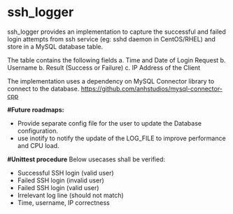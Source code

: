 # ssh_logger
ssh_logger provides an implementation to capture the successful and failed login attempts from ssh service (eg: sshd daemon in CentOS/RHEL) and store in a MySQL database table.

The table contains the following fields
a. Time and Date of Login Request
b. Username
b. Result (Success or Failure)
c. IP Address of the Client

The implementation uses a dependency on MySQL Connector library to connect to the database.
https://github.com/anhstudios/mysql-connector-cpp

**#Future roadmaps:**

 - Provide separate config file for the user to update the Database configuration.
 - use inotify to notify the update of the LOG_FILE to improve performance and CPU load.

**#Unittest procedure**
Below usecases shall be verified:
- Successful SSH login (valid user)
- Failed SSH login (invalid user)
- Failed SSH login (valid user)
- Irrelevant log line (should not match)
- Time, username, IP correctness


